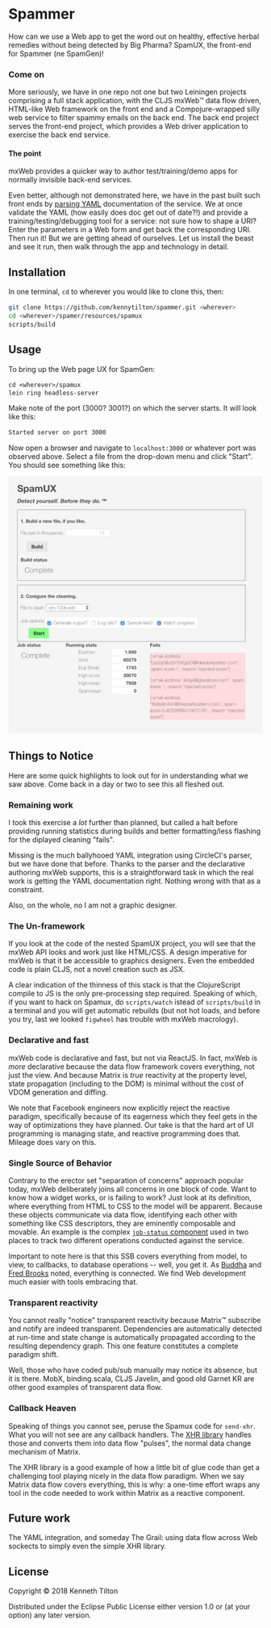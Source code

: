 # Spammer

How can we use a Web app to get the word out on healthy, effective herbal remedies without being detected by Big Pharma? SpamUX, the front-end for Spammer (ne SpamGen)!

### Come on
More seriously, we have in one repo not one but two Leiningen projects comprising a full stack application, with the CLJS mxWeb&trade; data flow driven, HTML-like Web framework on the front end and a Compojure-wrapped silly web service to filter spammy emails on the back end. The back end project serves the front-end project, which provides a Web driver application to exercise the back end service.
#### The point
mxWeb provides a quicker way to author test/training/demo apps for normally invisible back-end services. 

Even better, although not demonstrated here, we have in the past built such front ends by [parsing YAML](https://github.com/lancepantz/clj-yaml) documentation of the service. We at once validate the YAML (how easily does doc get out of date?!) and provide a training/testing/debugging tool for a service: not sure how to shape a URI? Enter the parameters in a Web form and get back the corresponding URI. Then run it! But we are getting ahead of ourselves. Let us install the beast and see it run, then walk through the app and technology in detail.

## Installation

In one terminal, `cd` to wherever you would like to clone this, then:
````bash
git clone https://github.com/kennytilton/spammer.git <wherever>
cd <wherever>/spamer/resources/spamux
scripts/build
````
## Usage
To bring up the Web page UX for SpamGen:
````
cd <wherever>/spamux
lein ring headless-server
````
Make note of the port (3000? 3001?) on which the server starts. It will look like this:
````bash
Started server on port 3000
````
Now open a browser and navigate to `localhost:3000` or whatever port was observed above. Select a file from the drop-down menu and click "Start". You should see something like this:

![Spamgen UX screenshot](https://github.com/kennytilton/spammer/blob/master/resources/images/spammer-ux.jpg)

## Things to Notice
Here are some quick highlights to look out for in understanding what we saw above. Come back in a day or two to see this all fleshed out.
### Remaining work
I took this exercise a *lot* further than planned, but called a halt before providing running statistics during builds and better formatting/less flashing for the diplayed cleaning "fails".

Missing is the much ballyhooed YAML integration using CircleCI's parser, but we have done that before. Thanks to the parser and the declarative authoring mxWeb supports, this is a straightforward task in which the real work is getting the YAML documentation right. Nothing wrong with that as a constraint.

Also, on the whole, no I am not a graphic designer.
### The Un-framework
If you look at the code of the nested SpamUX project, you will see that the mxWeb API looks and work just like HTML/CSS. A design imperative for mxWeb is that it be accessible to graphics designers. Even the embedded code is plain CLJS, not a novel creation such as JSX. 

A clear indication of the thinness of this stack is that the ClojureScript compile to JS is the only pre-processing step required. Speaking of which, if you want to hack on Spamux, do `scripts/watch` istead of `scripts/build` in a terminal and you will get automatic rebuilds (but not hot loads, and before you try, last we looked `figwheel` has trouble with mxWeb macrology).
### Declarative and fast
mxWeb code is declarative and fast, but not via ReactJS. In fact, mxWeb is *more* declarative because the data flow framework covers everything, not just the view. And because Matrix is *true* reactivity at the property level, state propagation (including to the DOM) is minimal without the cost of VDOM generation and diffing.

We note that Facebook engineers now explicitly reject the reactive paradigm, specifically because of its eagerness which they feel gets in the way of optimizations they have planned. Our take is that the hard art of UI programming is managing state, and reactive programming does that. Mileage does vary on this.
### Single Source of Behavior
Contrary to the erector set "separation of concerns" approach popular today, mxWeb deliberately joins all concerns in one block of code. Want to know how a widget works, or is failing to work? Just look at its definition, where everything from HTML to CSS to the model will be apparent. Because these objects communicate via data flow, identifying each other with something like CSS descriptors, they are eminently composable and movable. An example is the complex [`job-status` component](https://github.com/kennytilton/spammer/blob/master/resources/spamux/src/spamux/component.cljs) used in two places to track two different operations conducted against the service.

Important to note here is that this SSB covers everything from model, to view, to callbacks, to database operations -- well, you get it. As [Buddha](https://en.wikipedia.org/wiki/Prat%C4%ABtyasamutp%C4%81da) and [Fred Brooks](http://worrydream.com/refs/Brooks-NoSilverBullet.pdf) noted, everything is connected. We find Web development much easier with tools embracing that.
### Transparent reactivity
You cannot really "notice" transparent reactivity because Matrix&trade; subscribe and notify are indeed transparent. Dependencies are automatically detected at run-time and state change is automatically propagated according to the resulting dependency graph. This one feature constitutes a complete paradigm shift.

Well, those who have coded pub/sub manually may notice its absence, but it is there. MobX, binding.scala, CLJS Javelin, and good old Garnet KR are other good examples of transparent data flow.
### Callback Heaven
Speaking of things you cannot see, peruse the Spamux code for `send-xhr`. What you will not see are any callback handlers. The [XHR library](https://github.com/kennytilton/xhr) handles those and converts them into data flow "pulses", the normal data change mechanism of Matrix.

The XHR library is a good example of how a little bit of glue code than get a challenging tool playing nicely in the data flow paradigm. When we say Matrix data flow covers everything, this is why: a one-time effort wraps any tool in the code needed to work within Matrix as a reactive component.

## Future work
The YAML integration, and someday The Grail: using data flow across Web sockects to simply even the simple XHR library.

## License

Copyright © 2018 Kenneth Tilton

Distributed under the Eclipse Public License either version 1.0 or (at
your option) any later version.
